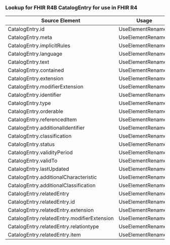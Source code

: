 ### Lookup for FHIR R4B CatalogEntry for use in FHIR R4

| Source Element | Usage | Target |
| -------------- | ----- | ------ |
| CatalogEntry.id | UseElementRenamed | CatalogEntry.id |
| CatalogEntry.meta | UseElementRenamed | CatalogEntry.meta |
| CatalogEntry.implicitRules | UseElementRenamed | CatalogEntry.implicitRules |
| CatalogEntry.language | UseElementRenamed | CatalogEntry.language |
| CatalogEntry.text | UseElementRenamed | CatalogEntry.text |
| CatalogEntry.contained | UseElementRenamed | CatalogEntry.contained |
| CatalogEntry.extension | UseElementRenamed | CatalogEntry.extension |
| CatalogEntry.modifierExtension | UseElementRenamed | CatalogEntry.modifierExtension |
| CatalogEntry.identifier | UseElementRenamed | CatalogEntry.identifier |
| CatalogEntry.type | UseElementRenamed | CatalogEntry.type |
| CatalogEntry.orderable | UseElementRenamed | CatalogEntry.orderable |
| CatalogEntry.referencedItem | UseElementRenamed | CatalogEntry.referencedItem |
| CatalogEntry.additionalIdentifier | UseElementRenamed | CatalogEntry.additionalIdentifier |
| CatalogEntry.classification | UseElementRenamed | CatalogEntry.classification |
| CatalogEntry.status | UseElementRenamed | CatalogEntry.status |
| CatalogEntry.validityPeriod | UseElementRenamed | CatalogEntry.validityPeriod |
| CatalogEntry.validTo | UseElementRenamed | CatalogEntry.validTo |
| CatalogEntry.lastUpdated | UseElementRenamed | CatalogEntry.lastUpdated |
| CatalogEntry.additionalCharacteristic | UseElementRenamed | CatalogEntry.additionalCharacteristic |
| CatalogEntry.additionalClassification | UseElementRenamed | CatalogEntry.additionalClassification |
| CatalogEntry.relatedEntry | UseElementRenamed | CatalogEntry.relatedEntry |
| CatalogEntry.relatedEntry.id | UseElementRenamed | CatalogEntry.relatedEntry.id |
| CatalogEntry.relatedEntry.extension | UseElementRenamed | CatalogEntry.relatedEntry.extension |
| CatalogEntry.relatedEntry.modifierExtension | UseElementRenamed | CatalogEntry.relatedEntry.modifierExtension |
| CatalogEntry.relatedEntry.relationtype | UseElementRenamed | CatalogEntry.relatedEntry.relationtype |
| CatalogEntry.relatedEntry.item | UseElementRenamed | CatalogEntry.relatedEntry.item |
